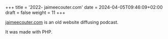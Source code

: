 +++
title = '2022- jaimeecouter.com'
date = 2024-04-05T09:46:09+02:00
draft = false 
weight = 11
+++

[jaimeecouter.com](https://jaimeecouter.com) is an old website diffusing podcast. 

It was made with PHP.

